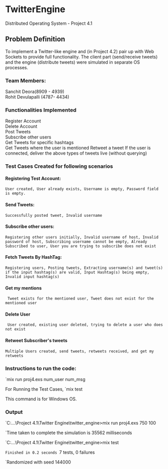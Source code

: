 # TwitterEngine
Distributed Operating System - Project 4.1  

## Problem Definition  

To implement a Twitter-like engine and (in Project 4.2) pair up with Web Sockets to provide full functionality. The client part (send/receive tweets) and the engine (distribute tweets) were simulated in separate OS processes.

### Team Members:  
Sanchit Deora(8909 - 4939)  
Rohit Devulapalli (4787- 4434)
 
### Functionalities Implemented  
Register Account    
Delete Account    
Post Tweets  
Subscribe other users  
Get Tweets for specific hashtags  
Get Tweets where the user is mentioned
Retweet a tweet
If the user is connected, deliver the above types of tweets live (without querying)

### Test Cases Created for following scenarios
  
#### Registering Test Account:
	User created, User already exists, Username is empty, Password field is empty.

#### Send Tweets:
	Successfully posted tweet, Invalid username
	
#### Subscribe other users:
	Registering other users initially, Invalid username of host, Invalid password of host, Subscribing username cannot be empty, Already Subscribed to user, User you are trying to subscribe does not exist
	
#### Fetch Tweets By HashTag:
	Registering users, Posting tweets, Extracting username(s) and tweet(s) if the input hashtag(s) are valid, Input Hashtag(s) being empty, Invalid input hashtag(s)
	
#### Get my mentions 
     Tweet exists for the mentioned user, Tweet does not exist for the mentioned user
	 
#### Delete User 
     User created, existing user deleted, trying to delete a user who does not exist
	 
#### Retweet Subscriber's tweets
	Multiple Users created, send tweets, retweets received, and get my retweets

### Instructions to run the code:  
`mix run proj4.exs num_user num_msg  

For Running the Test Cases,
`mix test 

This command is for Windows OS.   

### Output

`C:\...\Project 4.1\Twitter Engine\twitter_engine>mix run proj4.exs 750 100

`Time taken to complete the simulation is 35562 milliseconds


`C:\...\Project 4.1\Twitter Engine\twitter_engine>mix test

`Finished in 0.2 seconds
`7 tests, 0 failures

`Randomized with seed 144000
